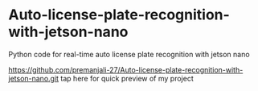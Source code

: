 # Auto-license-plate-recognition-with-jetson-nano
Python code for real-time auto license plate recognition with jetson nano

https://github.com/premanjali-27/Auto-license-plate-recognition-with-jetson-nano.git  tap here for quick preview of my project
